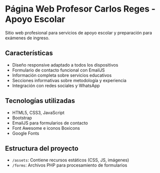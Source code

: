 # Página Web Profesor Carlos Reges - Apoyo Escolar

Sitio web profesional para servicios de apoyo escolar y preparación para exámenes de ingreso.

## Características

- Diseño responsive adaptado a todos los dispositivos
- Formulario de contacto funcional con EmailJS
- Información completa sobre servicios educativos
- Secciones informativas sobre metodología y experiencia
- Integración con redes sociales y WhatsApp

## Tecnologías utilizadas

- HTML5, CSS3, JavaScript
- Bootstrap 
- EmailJS para formularios de contacto
- Font Awesome e iconos Boxicons
- Google Fonts

## Estructura del proyecto

- `/assets`: Contiene recursos estáticos (CSS, JS, imágenes)
- `/forms`: Archivos PHP para procesamiento de formularios 